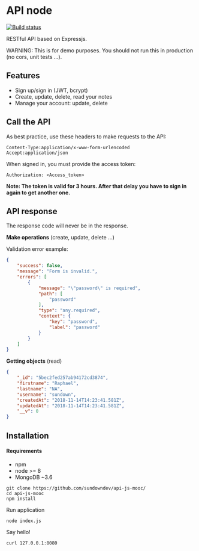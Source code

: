 # API node

<a href="https://travis-ci.org/sundowndev/api-js-mooc"><img src="https://api.travis-ci.org/sundowndev/api-js-mooc.svg?branch=master" alt="Build status"></a>

RESTful API based on Expressjs.

WARNING: This is for demo purposes. You should not run this in production (no cors, unit tests ...).

## Features

- Sign up/sign in (JWT, bcrypt)
- Create, update, delete, read your notes
- Manage your account: update, delete

## Call the API

As best practice, use these headers to make requests to the API:

```
Content-Type:application/x-www-form-urlencoded
Accept:application/json
```

When signed in, you must provide the access token:

```
Authorization: <Access_token>
```

**Note: The token is valid for 3 hours. After that delay you have to sign in again to get another one.**

## API response

The response code will never be in the response.

**Make operations** (create, update, delete ...)

Validation error example:

```json
{
    "success": false,
    "message": "Form is invalid.",
    "errors": [
        {
            "message": "\"password\" is required",
            "path": [
                "password"
            ],
            "type": "any.required",
            "context": {
                "key": "password",
                "label": "password"
            }
        }
    ]
}
```

**Getting objects** (read)

```json
{
    "_id": "5bec2fed257ab94172cd3874",
    "firstname": "Raphael",
    "lastname": "NA",
    "username": "sundown",
    "createdAt": "2018-11-14T14:23:41.581Z",
    "updatedAt": "2018-11-14T14:23:41.581Z",
    "__v": 0
}
```

## Installation

#### Requirements

- npm
- node >= 8
- MongoDB ~3.6

```
git clone https://github.com/sundowndev/api-js-mooc/
cd api-js-mooc
npm install
```

Run application

```
node index.js
```

Say hello!

```
curl 127.0.0.1:8080
```
